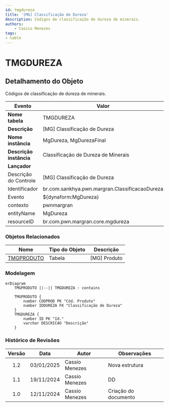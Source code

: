 ```yaml
---
id: tmgdureza
title: '[MG] Classificação de Dureza'
description: Códigos de classificação de dureza de minerais.
authors:
    - Cassio Menezes
tags: 
- table
---
```

# TMGDUREZA

## Detalhamento do Objeto

Códigos de classificação de dureza de minerais.

| Evento | Valor |
|--|--|
| **Nome tabela** | TMGDUREZA |
| **Descrição** | [MG] Classificação de Dureza |
| **Nome instância** | MgDureza, MgDurezaFinal |
| **Descrição instância** | Classificação de Dureza de Minerais |
| **Lançador** |
| Descrição do Controle | [MG] Classificação de Dureza |
| Identificador | br.com.sankhya.pwn.margran.ClassificacaoDureza |
| Evento | ${dynaform:MgDureza} |
| contexto | pwnmargran |
| entityName | MgDureza |
| resourceID | br.com.pwn.margran.core.mgdureza |

### Objetos Relacionados

| Nome | Tipo do Objeto | Descrição |
|--|--|--|
| [TMGPRODUTO](TMGPRODUTO.md) | Tabela | [MG] Produto |

### Modelagem

```mermaid
erDiagram
    TMGPRODUTO ||--|| TMGDUREZA : contains

    TMGPRODUTO {
        number CODPROD PK "Cód. Produto"
        number IDDUREZA FK "Classificação de Dureza"
    }
    TMGDUREZA {
        number ID PK "Id."
        varchar DESCRICAO "Descrição"
    }
```

### Histórico de Revisões

| Versão | Data | Autor | Observações |
|:--:|:--:|--|--|
| 1.2 | 03/01/2025 | Cassio Menezes | Nova estrutura |
| 1.1 | 19/11/2024 | Cassio Menezes | DD |
| 1.0 | 12/11/2024 | Cassio Menezes | Criação do documento |
